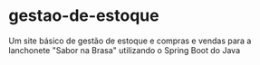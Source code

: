 # gestao-de-estoque
Um site básico de gestão de estoque e compras e vendas para a lanchonete "Sabor na Brasa" utilizando o Spring Boot do Java
